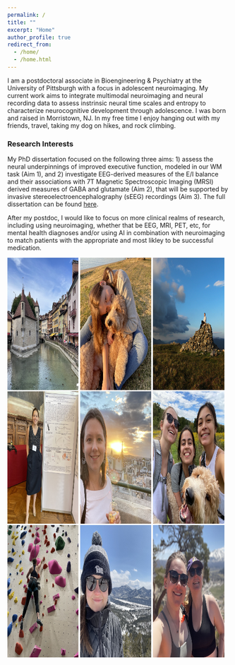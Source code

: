 ```yaml
---
permalink: /
title: ""
excerpt: "Home"
author_profile: true
redirect_from: 
  - /home/
  - /home.html
---
```


I am a postdoctoral associate in Bioengineering & Psychiatry at the University of Pittsburgh with a focus in adolescent neuroimaging. My current work aims to integrate multimodal neuroimaging and neural recording data to assess instrinsic neural time scales and entropy to characterize neurocognitive development through adolescence. I was born and raised in Morristown, NJ. In my free time I enjoy hanging out with my friends, travel, taking my dog on hikes, and rock climbing.

### Research Interests
My PhD dissertation focused on the following three aims: 1) assess the neural underpinnings of improved executive function, modeled in our WM task (Aim 1), and 2) investigate EEG-derived measures of the E/I balance and their associations with 7T Magnetic Spectroscopic Imaging (MRSI) derived measures of GABA and glutamate (Aim 2), that will be supported by invasive stereoelectroencephalography (sEEG) recordings (Aim 3). The full dissertation can be found [here](https://d-scholarship.pitt.edu/46586/).

After my postdoc, I would like to focus on more clinical realms of research, including using neuroimaging, whether that be EEG, MRI, PET, etc, for mental health diagnoses and/or using AI in combination with neuroimaging to match patients with the appropriate and most likley to be successful medication. 


<p align="left">
  <img src="/images/annecy.jpeg" width="32%" height="300" />
  <img src="/images/meWinston.jpeg" width="32%" height="300"/> 
  <img src="/images/mescotland.JPG" width="32%" height="300"/>  
  <img src="/images/meparisposter.jpeg" width="32%" height="300"/>
  <img src="/images/me_paris.jpeg" width="32%" height="300"/>
  <img src="/images/friends.jpeg" width="32%" height="300"/>
  <img src="/images/rockclimbing.jpeg" width="32%" height="300"/>
  <img src="/images/meCO.jpeg" width="32%" height="300"/>
  <img src="/images/mekendal.jpeg" width="32%" height="300"/>
</p>
